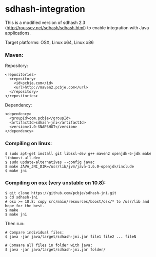 sdhash-integration
==========

This is a modified version of sdhash 2.3 (http://roussev.net/sdhash/sdhash.html) to enable integration with Java applications.

Target platforms: OSX, Linux x64, Linux x86

### Maven:
Repository:
<pre><code>&lt;repositories>
  &lt;repository>
    &lt;id>pcbje.com&lt;/id>
    &lt;url>http://maven2.pcbje.com&lt;/url>
  &lt;/repository>
&lt;/repositories>
</code></pre>

Dependency:
<pre><code>&lt;dependency>
  &lt;groupId>com.pcbje&lt;/groupId>
  &lt;artifactId>sdhash-jni&lt;/artifactId>
  &lt;version>1.0-SNAPSHOT&lt;/version>
&lt;/dependency>
</code></pre>

### Compiling on linux:

<pre><code>$ sudo apt-get install git libssl-dev g++ maven2 openjdk-6-jdk make libboost-all-dev
$ sudo update-alternatives --config javac
$ make JAVA_JNI_DIR=/usr/lib/jvm/java-1.6.0-openjdk/include
$ make jni</code></pre>

### Compiling on osx (very unstable on 10.8):
<pre><code>$ git clone https://github.com/pcbje/sdhash-jni.git
$ cd sdhash-jni
# osx >= 10.8: copy src/main/resources/boost/osx/* to /usr/lib and hope for the best.
$ make
$ make jni</code></pre>


Then run:

<pre><code># Compare individual files: 
$ java -jar java/target/sdhash-jni.jar file1 file2 ... fileN

# Comaare all files in folder with java:
$ java -jar java/target/sdhash-jni.jar folder/</code></pre>
